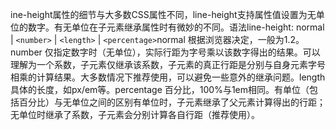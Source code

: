 ine-height属性的细节与大多数CSS属性不同，line-height支持属性值设置为无单位的数字。有无单位在子元素继承属性时有微妙的不同。语法line-height: normal | `<number>` | `<length>` | `<percentage>`normal 根据浏览器决定，一般为1.2。number 仅指定数字时（无单位），实际行距为字号乘以该数字得出的结果。可以理解为一个系数，子元素仅继承该系数，子元素的真正行距是分别与自身元素字号相乘的计算结果。大多数情况下推荐使用，可以避免一些意外的继承问题。length 具体的长度，如px/em等。percentage 百分比，100%与1em相同。有单位（包括百分比）与无单位之间的区别有单位时，子元素继承了父元素计算得出的行距；无单位时继承了系数，子元素会分别计算各自行距（推荐使用）。
